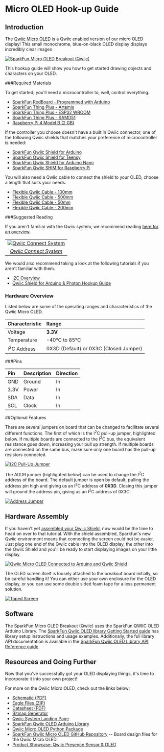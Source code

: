 

# Micro OLED Hook-up Guide

## Introduction

The [Qwiic Micro OLED](https://www.sparkfun.com/products/14532) is a Qwiic enabled version of our micro OLED display! This small monochrome, blue-on-black OLED display displays incredibly clear images

[![SparkFun Micro OLED Breakout (Qwiic)](https://cdn.sparkfun.com/r/500-500/assets/parts/1/2/6/2/1/14532-SparkFun_Micro_OLED_Breakout__Qwiic_-01.jpg "SparkFun Micro OLED Breakout (Qwiic)")](https://www.sparkfun.com/products/14532)


<!-- youtube(https://www.youtube.com/watch?v=OBOgxnctzwI) -->

This hookup guide will show you how to get started drawing objects and characters on your OLED.

###Required Materials 

To get started, you'll need a microcontroller to, well, control everything.

* [SparkFun RedBoard - Programmed with Arduino](https://www.sparkfun.com/products/13975)
* [SparkFun Thing Plus - Artemis](https://www.sparkfun.com/products/15574)
* [SparkFun Thing Plus - ESP32 WROOM](https://www.sparkfun.com/products/15663)
* [SparkFun Thing Plus - SAMD51](https://www.sparkfun.com/products/14713)
* [Raspberry Pi 4 Model B (2 GB)](https://www.sparkfun.com/products/15446)

If the controller you choose doesn't have a built in Qwiic connector, one of the following Qwiic shields that matches your preference of microcontroller is needed:

* [SparkFun Qwiic Shield for Arduino](https://www.sparkfun.com/products/14352)
* [SparkFun Qwiic Shield for Teensy](https://www.sparkfun.com/products/17119)
* [SparkFun Qwiic Shield for Arduino Nano](https://www.sparkfun.com/products/16789)
* [SparkFun Qwiic SHIM for Raspberry Pi](https://www.sparkfun.com/products/15794)

<!-- products_by_id(14352, 14477, 14459) -->

You will also need a Qwiic cable to connect the shield to your OLED, choose a length that suits your needs.

* [Flexible Qwiic Cable - 100mm](https://www.sparkfun.com/products/17259)
* [Flexible Qwiic Cable - 500mm](https://www.sparkfun.com/products/17257)
* [Flexible Qwiic Cable - 50mm](https://www.sparkfun.com/products/17260)
* [Flexible Qwiic Cable - 200mm](https://www.sparkfun.com/products/17258)

###Suggested Reading

If you aren't familiar with the Qwiic system, we recommend reading [here for an overview](https://www.sparkfun.com/qwiic).

<table class="table table-bordered">
  <tr align="center">
   <td><center><a href="https://www.sparkfun.com/qwiic"><img src="https://cdn.sparkfun.com/assets/custom_pages/2/7/2/qwiic-logo.png" alt="Qwiic Connect System" title="Qwiic Connect System"></a></center></td>
  </tr>
  <tr align="center">
    <td><i><a href="https://www.sparkfun.com/qwiic">Qwiic Connect System</a></i></td>
  </tr>
</table>

We would also recommend taking a look at the following tutorials if you aren't familiar with them.

* [I2C Overview](https://learn.sparkfun.com/tutorials/i2c)
* [Qwiic Shield for Arduino & Photon Hookup Guide](https://learn.sparkfun.com/tutorials/qwiic-shield-for-arduino--photon-hookup-guide)

### Hardware Overview

Listed below are some of the operating ranges and characteristics of the Qwiic Micro OLED.

| Characteristic | Range |
| :--- | :--- |
| Voltage | **3.3V** |
| Temperature | -40&deg;C to 85&deg;C |
| I<sup>2</sup>C Address | 0X3D (Default) or 0X3C (Closed Jumper) |


###Pins

| Pin | Description | Direction |
| :--- | :--- | :--- |
|GND | Ground | In | 
| 3.3V | Power | In |
| SDA | Data | In |
| SCL | Clock | In | 

##Optional Features

There are several jumpers on board that can be changed to facilitate several different functions. The first of which is the I<sup>2</sup>C pull-up jumper, highlighted below. If multiple boards are connected to the I<sup>2</sup>C bus, the equivalent resistance goes down, increasing your pull up strength. If multiple boards are connected on the same bus, make sure only one board has the pull-up resistors connected.

[![I2C Pull-Up Jumper](https://cdn.sparkfun.com/r/600-600/assets/learn_tutorials/7/1/8/pu.PNG "I2C Pull-Up Jumper")](https://cdn.sparkfun.com/assets/learn_tutorials/7/1/8/pu.PNG)

The ADDR jumper (highlighted below) can be used to change the I<sup>2</sup>C address of the board. The default jumper is open by default, pulling the address pin high and giving us an I<sup>2</sup>C address of **0X3D**. Closing this jumper will ground the address pin, giving us an I<sup>2</sup>C address of 0X3C.

[![Address Jumper](https://cdn.sparkfun.com/r/600-600/assets/learn_tutorials/7/1/8/addr.PNG "Address Jumper")](https://cdn.sparkfun.com/assets/learn_tutorials/7/1/8/addr.PNG)

## Hardware Assembly

If you haven't yet [assembled your Qwiic Shield](https://learn.sparkfun.com/tutorials/qwiic-shield-for-arduino--photon-hookup-guide), now would be the time to head on over to that tutorial.
With the shield assembled, Sparkfun's new Qwiic environment means that connecting the screen could not be easier. Just plug one end of the Qwiic cable into the OLED display, the other into the Qwiic Shield and you'll be ready to start displaying images on your little display.

[![Qwiic Micro OLED Connected to Arduino and Qwiic Shield](https://cdn.sparkfun.com/r/600-600/assets/learn_tutorials/7/1/8/Qwiic_OLED-03.jpg "Qwiic Micro OLED Connected to Arduino and Qwiic Shield")](https://cdn.sparkfun.com/assets/learn_tutorials/7/1/8/Qwiic_OLED-03.jpg) 

The OLED screen itself is loosely attached to the breakout board initially, so be careful handling it! You can either use your own enclosure for the OLED display, or you can use some double sided foam tape for a less permanent solution.

[![Taped Screen](https://cdn.sparkfun.com/r/600-600/assets/learn_tutorials/7/1/8/Qwiic_OLED-01.jpg "Taped Screen")](https://cdn.sparkfun.com/assets/learn_tutorials/7/1/8/Qwiic_OLED-01.jpg)

## Software

The SparkFun Micro OLED Breakout (Qwiic) uses the SparkFun QWIIC OLED Arduino Library. The [SparkFun Qwiic OLED library Getting Started guide](started.md) has library setup instructions and usage examples. Additionally, the full library API documentation is available in the [SparkFun Qwiic OLED Library API Reference guide](api_ref.md).

## Resources and Going Further

Now that you've successfully got your OLED displaying things, it's time to incorporate it into your own project!

For more on the Qwiic Micro OLED, check out the links below:

* [Schematic (PDF)](https://cdn.sparkfun.com/assets/d/0/e/4/1/Qwiic_OLED_Breakout.pdf)
* [Eagle Files (ZIP)](https://cdn.sparkfun.com/assets/c/b/c/f/d/Qwiic_OLED_Breakout_1.zip) 
* [Datasheet (PDF)](https://cdn.sparkfun.com/assets/learn_tutorials/3/0/8/SSD1306.pdf) 
* [Bitmap Generator](http://en.radzio.dxp.pl/bitmap_converter/)
* [Qwiic System Landing Page](https://www.sparkfun.com/qwiic)
* [SparkFun Qwiic OLED Arduino Library](https://github.com/sparkfun/SparkFun_Qwiic_OLED_Arduino_Library/)
* [Qwiic Micro OLED Python Package](https://github.com/sparkfun/Qwiic_Micro_OLED_Py)
* [SparkFun Qwiic Micro OLED GitHub Repository](https://github.com/sparkfun/Qwiic_Micro_OLED) -- Board design files for the Qwiic Micro OLED.
* [Product Showcase: Qwiic Presence Sensor & OLED](https://www.youtube.com/watch?v=OBOgxnctzwI)

